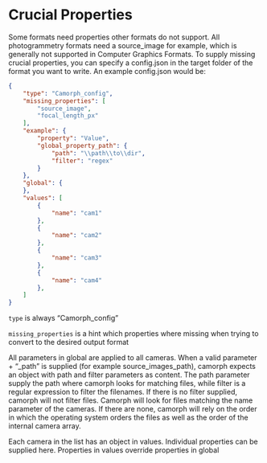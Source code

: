 # Crucial Properties

Some formats need properties other formats do not support. All photogrammetry formats
need a source_image for example, which is generally not supported in Computer Graphics Formats.
To supply missing crucial properties, you can specify a config.json in the target folder of the format you want to write.
An example config.json would be:

```json
{
    "type": "Camorph_config",
    "missing_properties": [
        "source_image",
        "focal_length_px"
    ],
    "example": {
        "property": "Value",
        "global_property_path": {
            "path": "\\path\\to\\dir",
            "filter": "regex"
        }
    },
    "global": {
    },
    "values": [
        {
            "name": "cam1"
        },
        {
            "name": "cam2"
        },
        {
            "name": "cam3"
        },
        {
            "name": "cam4"
        },
    ]
}
```

`type` is always “Camorph_config”

`missing_properties` is a hint which properties where missing when trying to convert to the desired output format

All parameters in global are applied to all cameras.
When a valid parameter + “_path” is supplied (for example source_images_path), camorph
expects an object with path and filter parameters as content.
The path parameter supply the path where camorph looks for matching files, while filter is a regular expression to
filter the filenames. If there is no filter supplied, camorph will not filter files.
Camorph will look for files matching the name parameter of the cameras. If there are none, camorph
will rely on the order in which the operating system orders the files as well as the order of the internal
camera array.

Each camera in the list has an object in values. Individual properties can be supplied here.
Properties in values override properties in global
